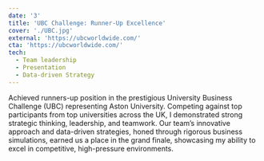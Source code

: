 ```yaml
---
date: '3'
title: 'UBC Challenge: Runner-Up Excellence'
cover: './UBC.jpg'
external: 'https://ubcworldwide.com/'
cta: 'https://ubcworldwide.com/'
tech:
  - Team leadership
  - Presentation
  - Data-driven Strategy
---
```


Achieved runners-up position in the prestigious University Business Challenge (UBC) representing Aston University. Competing against top participants from top universities across the UK, I demonstrated strong strategic thinking, leadership, and teamwork. Our team’s innovative approach and data-driven strategies, honed through rigorous business simulations, earned us a place in the grand finale, showcasing my ability to excel in competitive, high-pressure environments.
